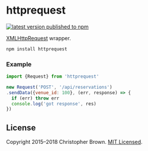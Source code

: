# httprequest

[![latest version published to npm](https://badge.fury.io/js/httprequest.svg)](https://www.npmjs.com/package/httprequest)

[XMLHttpRequest](http://www.w3.org/TR/XMLHttpRequest/) wrapper.

```sh
npm install httprequest
```


### Example

```javascript
import {Request} from 'httprequest'

new Request('POST', '/api/reservations')
.sendData({venue_id: 100}, (err, response) => {
  if (err) throw err
  console.log('got response', res)
})
```


## License

Copyright 2015–2018 Christopher Brown.
[MIT Licensed](https://chbrown.github.io/licenses/MIT/#2015-2018).
